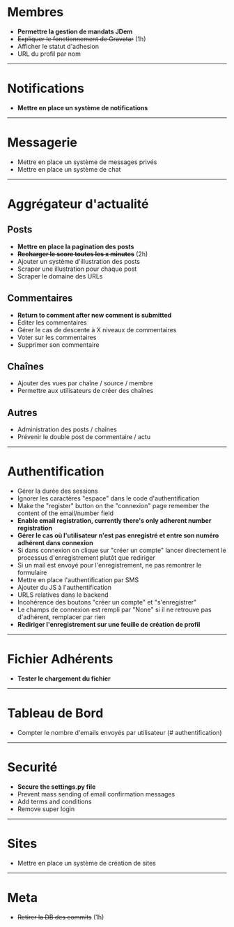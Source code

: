 Membres
=======

* **Permettre la gestion de mandats JDem**
* ~~Expliquer le fonctionnement de Gravatar~~ (1h)
* Afficher le statut d'adhesion
* URL du profil par nom



***
Notifications
========

* **Mettre en place un système de notifications**



***
Messagerie
=================

* Mettre en place un système de messages privés
* Mettre en place un système de chat



***
Aggrégateur d'actualité
=======================

Posts
-----
* **Mettre en place la pagination des posts**
* ~~**Recharger le score toutes les x minutes**~~ (2h)
* Ajouter un système d'illustration des posts
* Scraper une illustration pour chaque post
* Scraper le domaine des URLs

Commentaires
--------
* **Return to comment after new comment is submitted**
* Éditer les commentaires
* Gérer le cas de descente à X niveaux de commentaires
* Voter sur les commentaires
* Supprimer son commentaire

Chaînes
-------
* Ajouter des vues par chaîne / source / membre
* Permettre aux utilisateurs de créer des chaînes

Autres
------
* Administration des posts / chaînes
* Prévenir le double post de commentaire / actu



***
Authentification
==============

* Gérer la durée des sessions
* Ignorer les caractères "espace" dans le code d'authentification
* Make the "register" button on the "connexion" page remember the content of the email/number field
* **Enable email registration, currently there's only adherent number registration**
* **Gérer le cas où l'utilisateur n'est pas enregistré et entre son numéro adhérent dans connexion**
* Si dans connexion on clique sur "créer un compte" lancer directement le processus d'enregistrement plutôt que rediriger
* Si un mail est envoyé pour l'enregistrement, ne pas remontrer le formulaire
* Mettre en place l'authentification par SMS
* Ajouter du JS à l'authentification
* URLS relatives dans le backend
* Incohérence des boutons "créer un compte" et "s'enregistrer"
* Le champs de connexion est rempli par "None" si il ne retrouve pas d'adhérent, remplacer par rien
* **Rediriger l'enregistrement sur une feuille de création de profil**



***
Fichier Adhérents
=================

* **Tester le chargement du fichier**



***
Tableau de Bord
===============

* Compter le nombre d'emails envoyés par utilisateur (# authentification)



***
Securité
========

* **Secure the settings.py file**
* Prevent mass sending of email confirmation messages
* Add terms and conditions
* Remove super login



***
Sites
=====

* Mettre en place un système de création de sites



***
Meta
====

* ~~Retirer la DB des commits~~ (1h)